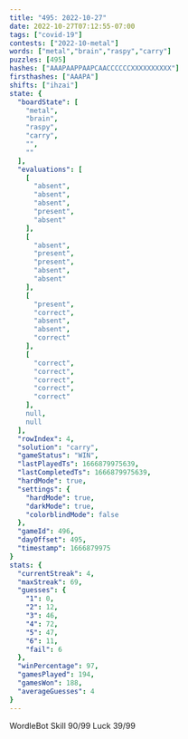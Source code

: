 ```yaml
---
title: "495: 2022-10-27"
date: 2022-10-27T07:12:55-07:00
tags: ["covid-19"]
contests: ["2022-10-metal"]
words: ["metal","brain","raspy","carry"]
puzzles: [495]
hashes: ["AAAPAAPPAAPCAACCCCCCXXXXXXXXXX"]
firsthashes: ["AAAPA"]
shifts: ["ihzai"]
state: {
  "boardState": [
    "metal",
    "brain",
    "raspy",
    "carry",
    "",
    ""
  ],
  "evaluations": [
    [
      "absent",
      "absent",
      "absent",
      "present",
      "absent"
    ],
    [
      "absent",
      "present",
      "present",
      "absent",
      "absent"
    ],
    [
      "present",
      "correct",
      "absent",
      "absent",
      "correct"
    ],
    [
      "correct",
      "correct",
      "correct",
      "correct",
      "correct"
    ],
    null,
    null
  ],
  "rowIndex": 4,
  "solution": "carry",
  "gameStatus": "WIN",
  "lastPlayedTs": 1666879975639,
  "lastCompletedTs": 1666879975639,
  "hardMode": true,
  "settings": {
    "hardMode": true,
    "darkMode": true,
    "colorblindMode": false
  },
  "gameId": 496,
  "dayOffset": 495,
  "timestamp": 1666879975
}
stats: {
  "currentStreak": 4,
  "maxStreak": 69,
  "guesses": {
    "1": 0,
    "2": 12,
    "3": 46,
    "4": 72,
    "5": 47,
    "6": 11,
    "fail": 6
  },
  "winPercentage": 97,
  "gamesPlayed": 194,
  "gamesWon": 188,
  "averageGuesses": 4
}
---
```

<!-- more -->
WordleBot
Skill 90/99
Luck 39/99
